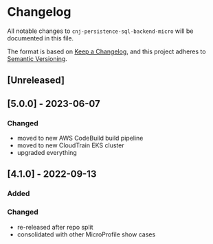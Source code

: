 # Changelog
All notable changes to `cnj-persistence-sql-backend-micro` will be documented in this file.

The format is based on [Keep a Changelog](https://keepachangelog.com/en/1.0.0/),
and this project adheres to [Semantic Versioning](https://semver.org/spec/v2.0.0.html).

## [Unreleased]

## [5.0.0] - 2023-06-07
### Changed
- moved to new AWS CodeBuild build pipeline
- moved to new CloudTrain EKS cluster
- upgraded everything

## [4.1.0] - 2022-09-13
### Added
### Changed
- re-released after repo split
- consolidated with other MicroProfile show cases
